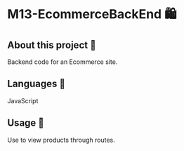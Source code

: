 # M13-EcommerceBackEnd 🛍

## About this project 🐊

Backend code for an Ecommerce site.

## Languages 💬
JavaScript

## Usage 🐗

Use to view products through routes. 
